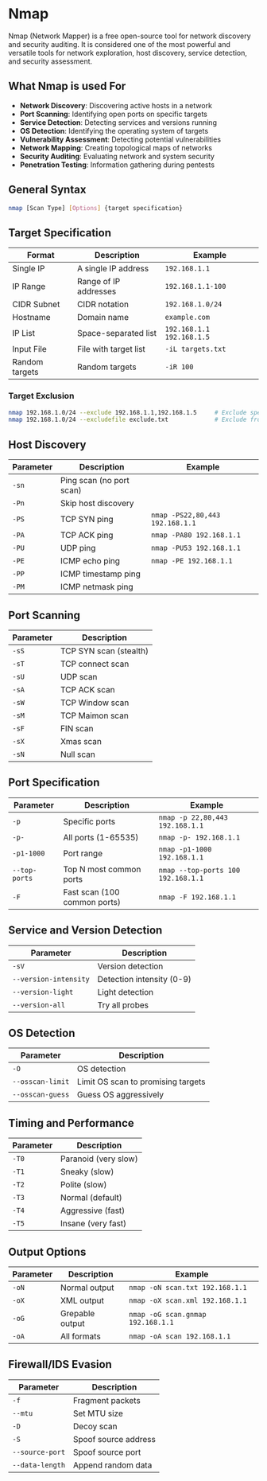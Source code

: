 # Nmap

Nmap (Network Mapper) is a free open-source tool for network discovery and security auditing. It is considered one of the most powerful and versatile tools for network exploration, host discovery, service detection, and security assessment.

## What Nmap is used For

- **Network Discovery**: Discovering active hosts in a network
- **Port Scanning**: Identifying open ports on specific targets
- **Service Detection**: Detecting services and versions running
- **OS Detection**: Identifying the operating system of targets
- **Vulnerability Assessment**: Detecting potential vulnerabilities
- **Network Mapping**: Creating topological maps of networks
- **Security Auditing**: Evaluating network and system security
- **Penetration Testing**: Information gathering during pentests

## General Syntax

```bash
nmap [Scan Type] [Options] {target specification}
```

## Target Specification

| Format | Description | Example |
|---------|-------------|---------|
| Single IP | A single IP address | `192.168.1.1` |
| IP Range | Range of IP addresses | `192.168.1.1-100` |
| CIDR Subnet | CIDR notation | `192.168.1.0/24` |
| Hostname | Domain name | `example.com` |
| IP List | Space-separated list | `192.168.1.1 192.168.1.5` |
| Input File | File with target list | `-iL targets.txt` |
| Random targets | Random targets | `-iR 100` |

### Target Exclusion

```bash
nmap 192.168.1.0/24 --exclude 192.168.1.1,192.168.1.5     # Exclude specific hosts
nmap 192.168.1.0/24 --excludefile exclude.txt             # Exclude from file
```

## Host Discovery

| Parameter | Description | Example |
|-----------|-------------|---------|
| `-sn` | Ping scan (no port scan) | 
| `-Pn` | Skip host discovery |
| `-PS` | TCP SYN ping | `nmap -PS22,80,443 192.168.1.1` |
| `-PA` | TCP ACK ping | `nmap -PA80 192.168.1.1` |
| `-PU` | UDP ping | `nmap -PU53 192.168.1.1` |
| `-PE` | ICMP echo ping | `nmap -PE 192.168.1.1` |
| `-PP` | ICMP timestamp ping |
| `-PM` | ICMP netmask ping |

## Port Scanning

| Parameter | Description |
|-----------|-------------|
| `-sS` | TCP SYN scan (stealth) |
| `-sT` | TCP connect scan |
| `-sU` | UDP scan |
| `-sA` | TCP ACK scan |
| `-sW` | TCP Window scan |
| `-sM` | TCP Maimon scan |
| `-sF` | FIN scan |
| `-sX` | Xmas scan |
| `-sN` | Null scan |

## Port Specification

| Parameter | Description | Example |
|-----------|-------------|---------|
| `-p` | Specific ports | `nmap -p 22,80,443 192.168.1.1` |
| `-p-` | All ports (1-65535) | `nmap -p- 192.168.1.1` |
| `-p1-1000` | Port range | `nmap -p1-1000 192.168.1.1` |
| `--top-ports` | Top N most common ports | `nmap --top-ports 100 192.168.1.1` |
| `-F` | Fast scan (100 common ports) | `nmap -F 192.168.1.1` |

## Service and Version Detection

| Parameter | Description |
|-----------|-------------|
| `-sV` | Version detection |
| `--version-intensity` | Detection intensity (0-9) |
| `--version-light` | Light detection |
| `--version-all` | Try all probes |

## OS Detection

| Parameter | Description |
|-----------|-------------|
| `-O` | OS detection |
| `--osscan-limit` | Limit OS scan to promising targets |
| `--osscan-guess` | Guess OS aggressively |

## Timing and Performance

| Parameter | Description |
|-----------|-------------|
| `-T0` | Paranoid (very slow) |
| `-T1` | Sneaky (slow) |
| `-T2` | Polite (slow) |
| `-T3` | Normal (default) |
| `-T4` | Aggressive (fast) |
| `-T5` | Insane (very fast) |

## Output Options

| Parameter | Description | Example |
|-----------|-------------|---------|
| `-oN` | Normal output | `nmap -oN scan.txt 192.168.1.1` |
| `-oX` | XML output | `nmap -oX scan.xml 192.168.1.1` |
| `-oG` | Grepable output | `nmap -oG scan.gnmap 192.168.1.1` |
| `-oA` | All formats | `nmap -oA scan 192.168.1.1` |

## Firewall/IDS Evasion

| Parameter | Description |
|-----------|-------------|
| `-f` | Fragment packets |
| `--mtu` | Set MTU size |
| `-D` | Decoy scan |
| `-S` | Spoof source address |
| `--source-port` | Spoof source port |
| `--data-length` | Append random data |

